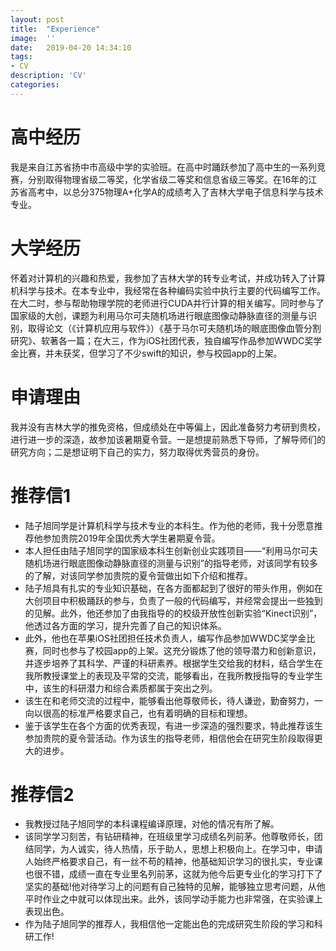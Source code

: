 ```yaml
---
layout:	post
title:	"Experience"
image:	''
date:	2019-04-20 14:34:10
tags:	
- CV
description: 'CV'
categories:
---
```


# 高中经历
我是来自江苏省扬中市高级中学的实验班。在高中时踊跃参加了高中生的一系列竞赛，分别取得物理省级二等奖，化学省级二等奖和信息省级三等奖。在16年的江苏省高考中，以总分375物理A+化学A的成绩考入了吉林大学电子信息科学与技术专业。

# 大学经历
怀着对计算机的兴趣和热爱，我参加了吉林大学的转专业考试，并成功转入了计算机科学与技术。在本专业中，我经常在各种编码实验中执行主要的代码编写工作。在大二时，参与帮助物理学院的老师进行CUDA并行计算的相关编写。同时参与了国家级的大创，课题为利用马尔可夫随机场进行眼底图像动静脉直径的测量与识别，取得论文（《计算机应用与软件》）《基于马尔可夫随机场的眼底图像血管分割研究》、软著各一篇；在大三，作为iOS社团代表，独自编写作品参加WWDC奖学金比赛，并未获奖，但学习了不少swift的知识，参与校园app的上架。

# 申请理由
我并没有吉林大学的推免资格，但成绩处在中等偏上，因此准备努力考研到贵校，进行进一步的深造，故参加该暑期夏令营。一是想提前熟悉下导师，了解导师们的研究方向；二是想证明下自己的实力，努力取得优秀营员的身份。

# 推荐信1
* 陆子旭同学是计算机科学与技术专业的本科生。作为他的老师，我十分愿意推荐他参加贵院2019年全国优秀大学生暑期夏令营。
* 本人担任由陆子旭同学的国家级本科生创新创业实践项目——“利用马尔可夫随机场进行眼底图像动静脉直径的测量与识别”的指导老师，对该同学有较多的了解，对该同学参加贵院的夏令营做出如下介绍和推荐。
* 陆子旭具有扎实的专业知识基础，在各方面都起到了很好的带头作用，例如在大创项目中积极踊跃的参与，负责了一般的代码编写，并经常会提出一些独到的见解。此外，他还参加了由我指导的的校级开放性创新实验“Kinect识别”，他透过各方面的学习，提升完善了自己的知识体系。
* 此外，他也在苹果iOS社团担任技术负责人，编写作品参加WWDC奖学金比赛，同时也参与了校园app的上架。这充分锻炼了他的领导潜力和创新意识，并逐步培养了其科学、严谨的科研素养。根据学生交给我的材料，结合学生在我所教授课堂上的表现及平常的交流，能够看出，在我所教授指导的专业学生中，该生的科研潜力和综合素质都属于突出之列。
* 该生在和老师交流的过程中，能够看出他尊敬师长，待人谦逊，勤奋努力，一向以很高的标准严格要求自己，也有着明确的目标和理想。
* 鉴于该学生在各个方面的优秀表现，有进一步深造的强烈要求，特此推荐该生参加贵院的夏令营活动。作为该生的指导老师，相信他会在研究生阶段取得更大的进步。

# 推荐信2
* 我教授过陆子旭同学的本科课程编译原理，对他的情况有所了解。
* 该同学学习刻苦，有钻研精神，在班级里学习成绩名列前茅。他尊敬师长，团结同学，为人诚实，待人热情，乐于助人，思想上积极向上。在学习中，申请人始终严格要求自己，有一丝不苟的精神，他基础知识学习的很扎实，专业课也很不错，成绩一直在专业里名列前茅，这就为他今后更专业化的学习打下了坚实的基础!他对待学习上的问题有自己独特的见解，能够独立思考问题，从他平时作业之中就可以体现出来。此外，该同学动手能力也非常强，在实验课上表现出色。
* 作为陆子旭同学的推荐人，我相信他一定能出色的完成研究生阶段的学习和科研工作!
